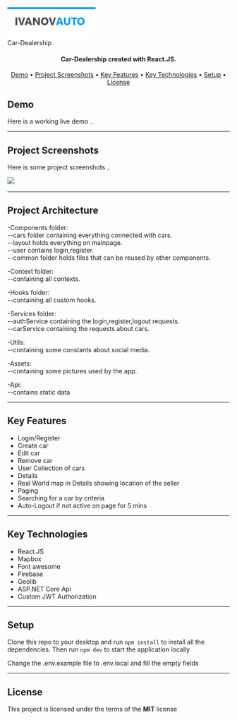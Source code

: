  <a href="hoster-project">
      <img width="200px" src="https://github.com/kivanov22/Car-Dealership/blob/main/Project-photos/logo.png" alt="Car-Dealership Logo" />
  </a>
  <br />
  Car-Dealership
  <br />
</h1>

<h4 align="center">
   Car-Dealership created with React.JS.
</h4>

<p align="center">
<!-- after deploy -->
   <!-- <img src="https://airbnb-clone-krisko512-gmailcom.vercel.app" alt="Release" />
   <img src="https://airbnb-clone-krisko512-gmailcom.vercel.app" alt="Deployment" />
   <img src="https://img.shields.io/github/license/kivanov22/Airbnb-Clone" alt="License" /> -->
</p>

<p align="center">
  <a href="#demo">Demo</a> •
  <a href="#project-screenshots">Project Screenshots</a> •
  <a href="#key-features">Key Features</a> •
  <a href="#key-technologies">Key Technologies</a> •
  <a href="#setup">Setup</a> •
  <!-- <a href="#future-improvements">Future Improvements</a> • -->
  <a href="#license">License</a>
</p>

## Demo

Here is a working live demo ..

---

## Project Screenshots

Here is some project screenshots ..

![](https://github.com/kivanov22/Car-Dealership/car-dealership-gif.gif)

---

## Project Architecture

-Components folder:
<br>
--cars folder containing everything connected with cars.
<br>
--layout holds everything on mainpage.
<br>
--user contains login,register.
<br>
--common folder holds files that can be reused by other components.

-Context folder:
<br>
--containing all contexts.

-Hooks folder:
<br>
--containing all custom hooks.

-Services folder:
<br>
--authService containing the login,register,logout requests.
<br>
--carService containing the requests about cars.

-Utils:
<br>
--containing some constants about social media.

-Assets:
<br>
--containing some pictures used by the app.

-Api:
<br>
--contains static data 

---

## Key Features

- Login/Register
- Create car
- Edit car
- Remove car
- User Collection of cars
- Details
- Real World map in Details showing location of the seller
- Paging
- Searching for a car by criteria
- Auto-Logout if not active on page for 5 mins


---

## Key Technologies

- React.JS
- Mapbox
- Font awesome
- Firebase
- Geolib
- ASP.NET Core Api
- Custom JWT Authorization

---

## Setup

Clone this repo to your desktop and run `npm install` to install all the dependencies.
Then run `npm dev` to start the application locally

Change the .env.example file to .env.local and fill the empty fields

---

<!-- ## Future improvements

-Responsiveness
-Add Trucks,Motorcycles category
-Admin role
-Google,Facebook sign in -->

## License



This project is licensed under the terms of the **MIT** license